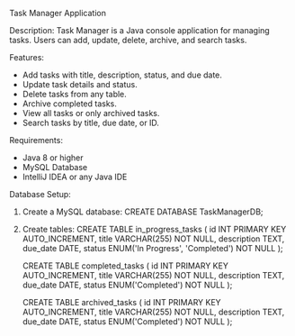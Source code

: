 Task Manager Application

Description:
Task Manager is a Java console application for managing tasks. Users can add, update, delete, archive, and search tasks.

Features:
- Add tasks with title, description, status, and due date.
- Update task details and status.
- Delete tasks from any table.
- Archive completed tasks.
- View all tasks or only archived tasks.
- Search tasks by title, due date, or ID.

Requirements:
- Java 8 or higher
- MySQL Database
- IntelliJ IDEA or any Java IDE

Database Setup:
1. Create a MySQL database:
   CREATE DATABASE TaskManagerDB;
2. Create tables:
   CREATE TABLE in_progress_tasks (
       id INT PRIMARY KEY AUTO_INCREMENT,
       title VARCHAR(255) NOT NULL,
       description TEXT,
       due_date DATE,
       status ENUM('In Progress', 'Completed') NOT NULL
   );

   CREATE TABLE completed_tasks (
       id INT PRIMARY KEY AUTO_INCREMENT,
       title VARCHAR(255) NOT NULL,
       description TEXT,
       due_date DATE,
       status ENUM('Completed') NOT NULL
   );

   CREATE TABLE archived_tasks (
       id INT PRIMARY KEY AUTO_INCREMENT,
       title VARCHAR(255) NOT NULL,
       description TEXT,
       due_date DATE,
       status ENUM('Completed') NOT NULL
   );
